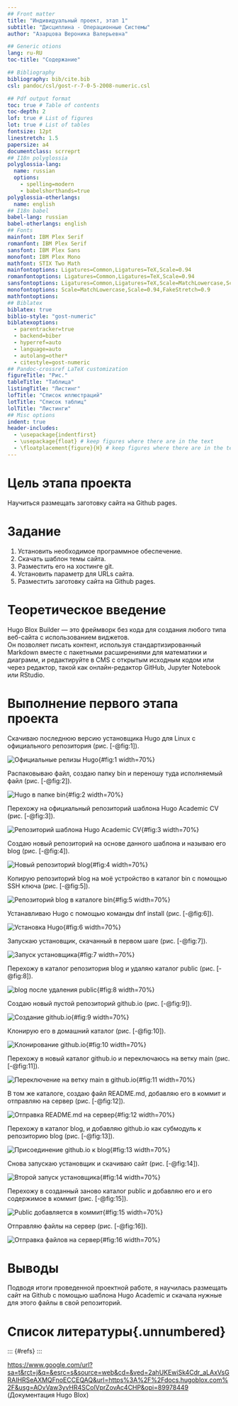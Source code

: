 ```yaml
---
## Front matter
title: "Индивидуальный проект, этап 1"
subtitle: "Дисциплина - Операционные Системы"
author: "Азарцова Вероника Валерьевна"

## Generic otions
lang: ru-RU
toc-title: "Содержание"

## Bibliography
bibliography: bib/cite.bib
csl: pandoc/csl/gost-r-7-0-5-2008-numeric.csl

## Pdf output format
toc: true # Table of contents
toc-depth: 2
lof: true # List of figures
lot: true # List of tables
fontsize: 12pt
linestretch: 1.5
papersize: a4
documentclass: scrreprt
## I18n polyglossia
polyglossia-lang:
  name: russian
  options:
	- spelling=modern
	- babelshorthands=true
polyglossia-otherlangs:
  name: english
## I18n babel
babel-lang: russian
babel-otherlangs: english
## Fonts
mainfont: IBM Plex Serif
romanfont: IBM Plex Serif
sansfont: IBM Plex Sans
monofont: IBM Plex Mono
mathfont: STIX Two Math
mainfontoptions: Ligatures=Common,Ligatures=TeX,Scale=0.94
romanfontoptions: Ligatures=Common,Ligatures=TeX,Scale=0.94
sansfontoptions: Ligatures=Common,Ligatures=TeX,Scale=MatchLowercase,Scale=0.94
monofontoptions: Scale=MatchLowercase,Scale=0.94,FakeStretch=0.9
mathfontoptions:
## Biblatex
biblatex: true
biblio-style: "gost-numeric"
biblatexoptions:
  - parentracker=true
  - backend=biber
  - hyperref=auto
  - language=auto
  - autolang=other*
  - citestyle=gost-numeric
## Pandoc-crossref LaTeX customization
figureTitle: "Рис."
tableTitle: "Таблица"
listingTitle: "Листинг"
lofTitle: "Список иллюстраций"
lotTitle: "Список таблиц"
lolTitle: "Листинги"
## Misc options
indent: true
header-includes:
  - \usepackage{indentfirst}
  - \usepackage{float} # keep figures where there are in the text
  - \floatplacement{figure}{H} # keep figures where there are in the text
---
```


# Цель этапа проекта

Научиться размещать заготовку сайта на Github pages.

# Задание

1. Установить необходимое программное обеспечение.
2. Скачать шаблон темы сайта.
3. Разместить его на хостинге git.
3. Установить параметр для URLs сайта.
5. Разместить заготовку сайта на Github pages.

# Теоретическое введение
Hugo Blox Builder — это фреймворк без кода для создания любого типа веб-сайта с использованием виджетов.  
Он позволяет писать контент, используя стандартизированный Markdown вместе с пакетными расширениями для математики и диаграмм, и редактируйте в CMS с открытым исходным кодом или через редактор, такой как онлайн-редактор GitHub, Jupyter Notebook или RStudio.  

# Выполнение первого этапа проекта

Скачиваю последнюю версию установщика Hugo для Linux с официального репозитория (рис. [-@fig:1]).

![Официальные релизы Hugo](image/1.png){#fig:1 width=70%}

Распаковываю файл, создаю папку bin и переношу туда исполняемый файл (рис. [-@fig:2]).

![Hugo в папке bin](image/2.png){#fig:2 width=70%}

Перехожу на официальный репозиторий шаблона Hugo Academic CV (рис. [-@fig:3]).

![Репозиторий шаблона Hugo Academic CV](image/3.png){#fig:3 width=70%}

Создаю новый репозиторий на основе данного шаблона и называю его blog (рис. [-@fig:4]).

![Новый репозиторий blog](image/4.png){#fig:4 width=70%}

Копирую репозиторий blog на моё устройство в каталог bin с помощью SSH ключа (рис. [-@fig:5]).

![Репозиторий blog в каталоге bin](image/5.png){#fig:5 width=70%}

Устанавливаю Hugo с помощью команды dnf install (рис. [-@fig:6]).

![Установка Hugo](image/6.png){#fig:6 width=70%}

Запускаю установщик, скачанный в первом шаге (рис. [-@fig:7]).

![Запуск установщика](image/7.png){#fig:7 width=70%}

Перехожу в каталог репозитория blog и удаляю каталог public (рис. [-@fig:8]).

![blog после удаления public](image/8.png){#fig:8 width=70%}

Создаю новый пустой репозиторий github.io (рис. [-@fig:9]).

![Создание github.io](image/9.png){#fig:9 width=70%}

Клонирую его в домашний каталог (рис. [-@fig:10]).

![Клонирование github.io](image/10.png){#fig:10 width=70%}

Перехожу в новый каталог github.io и переключаюсь на ветку main (рис. [-@fig:11]).

![Переключение на ветку main в github.io](image/11.png){#fig:11 width=70%}

В том же каталоге, создаю файл README.md, добавляю его в коммит и отправляю на сервер (рис. [-@fig:12]).

![Отправка README.md на сервер](image/12.png){#fig:12 width=70%}

Перехожу в каталог blog, и добавляю github.io как субмодуль к репозиторию blog (рис. [-@fig:13]).

![Присоединение github.io к blog](image/13.png){#fig:13 width=70%}

Снова запускаю установщик и скачиваю сайт (рис. [-@fig:14]).

![Второй запуск установщика](image/14.png){#fig:14 width=70%}

Перехожу в созданный заново каталог public и добавляю его и его содержимое в коммит (рис. [-@fig:15]).

![Public добавляется в коммит](image/15.png){#fig:15 width=70%}

Отправляю файлы на сервер (рис. [-@fig:16]).

![Отправка файлов на сервер](image/16.png){#fig:16 width=70%}

# Выводы

Подводя итоги проведенной проектной работе, я научилась размещать сайт на Github с помощью шаблона Hugo Academic и скачала нужные для этого файлы в свой репозиторий.

# Список литературы{.unnumbered}

::: {#refs}
:::

https://www.google.com/url?sa=t&rct=j&q=&esrc=s&source=web&cd=&ved=2ahUKEwiSk4Cdr_aLAxVsGRAIHRSeAXMQFnoECCEQAQ&url=https%3A%2F%2Fdocs.hugoblox.com%2F&usg=AOvVaw3yvHR4SColVprZovAc4CHP&opi=89978449 (Документация Hugo Blox)
